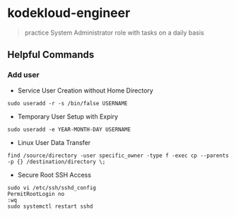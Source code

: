 # kodekloud-engineer

> practice System Administrator role with tasks on a daily basis

## Helpful Commands

### Add user

- Service User Creation without Home Directory
```
sudo useradd -r -s /bin/false USERNAME
```

- Temporary User Setup with Expiry
```
sudo useradd -e YEAR-MONTH-DAY USERNAME
```

- Linux User Data Transfer
```
find /source/directory -user specific_owner -type f -exec cp --parents -p {} /destination/directory \;
```

- Secure Root SSH Access
```
sudo vi /etc/ssh/sshd_config
PermitRootLogin no
:wq
sudo systemctl restart sshd
```